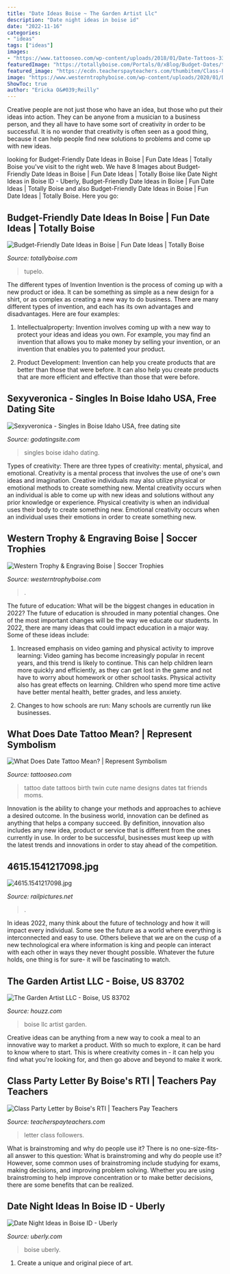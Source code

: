 ```yaml
---
title: "Date Ideas Boise ~ The Garden Artist Llc"
description: "Date night ideas in boise id"
date: "2022-11-16"
categories:
- "ideas"
tags: ["ideas"]
images:
- "https://www.tattooseo.com/wp-content/uploads/2018/01/Date-Tattoos-33.jpg"
featuredImage: "https://totallyboise.com/Portals/0/xBlog/Budget-Dates/tupelohoney.jpg"
featured_image: "https://ecdn.teacherspayteachers.com/thumbitem/Class-Party-Letter-3136944-1493635930/original-3136944-2.jpg"
image: "https://www.westerntrophyboise.com/wp-content/uploads/2020/01/DSC08705-2-683x1024.jpg"
ShowToc: true
author: "Ericka O&#039;Reilly"
---
```



Creative people are not just those who have an idea, but those who put their ideas into action. They can be anyone from a musician to a business person, and they all have to have some sort of creativity in order to be successful. It is no wonder that creativity is often seen as a good thing, because it can help people find new solutions to problems and come up with new ideas.

	

		
looking for Budget-Friendly Date Ideas in Boise | Fun Date Ideas | Totally Boise you've visit to the right web. We have 8 Images about Budget-Friendly Date Ideas in Boise | Fun Date Ideas | Totally Boise like Date Night Ideas in Boise ID - Uberly, Budget-Friendly Date Ideas in Boise | Fun Date Ideas | Totally Boise and also Budget-Friendly Date Ideas in Boise | Fun Date Ideas | Totally Boise. Here you go:
		
    
## Budget-Friendly Date Ideas In Boise | Fun Date Ideas | Totally Boise

<img loading=lazy src="https://totallyboise.com/Portals/0/xBlog/Budget-Dates/tupelohoney.jpg" onerror="this.onerror=null;this.src='https://tse1.mm.bing.net/th?id=OIP.dmi-jmuOBYNjHQN4U8LaOAHaE8&amp;pid=15.1';" alt="Budget-Friendly Date Ideas in Boise | Fun Date Ideas | Totally Boise">

_Source: totallyboise.com_

>tupelo. 

	

The different types of Invention
Invention is the process of coming up with a new product or idea. It can be something as simple as a new design for a shirt, or as complex as creating a new way to do business. There are many different types of invention, and each has its own advantages and disadvantages. Here are four examples: 
1. Intellectualproperty: Invention involves coming up with a new way to protect your ideas and ideas you own. For example, you may find an invention that allows you to make money by selling your invention, or an invention that enables you to patented your product. 

2. Product Development: Invention can help you create products that are better than those that were before. It can also help you create products that are more efficient and effective than those that were before. 


    
## Sexyveronica - Singles In Boise Idaho USA, Free Dating Site

<img loading=lazy src="https://godatingsite.com/uploaded/1/7/16668_0_794113.jpg" onerror="this.onerror=null;this.src='https://tse4.mm.bing.net/th?id=OIP.qWybt_4sVD7QI2HKfUS50wAAAA&amp;pid=15.1';" alt="Sexyveronica - Singles in Boise Idaho USA, free dating site">

_Source: godatingsite.com_

>singles boise idaho dating. 

	

Types of creativity: There are three types of creativity: mental, physical, and emotional.
Creativity is a mental process that involves the use of one's own ideas and imagination. Creative individuals may also utilize physical or emotional methods to create something new. Mental creativity occurs when an individual is able to come up with new ideas and solutions without any prior knowledge or experience. Physical creativity is when an individual uses their body to create something new. Emotional creativity occurs when an individual uses their emotions in order to create something new.

    
## Western Trophy &amp; Engraving Boise | Soccer Trophies

<img loading=lazy src="https://www.westerntrophyboise.com/wp-content/uploads/2020/01/DSC08705-2-683x1024.jpg" onerror="this.onerror=null;this.src='https://tse2.mm.bing.net/th?id=OIP.qmLUzT22AcfWjWX3zqJfnAHaLG&amp;pid=15.1';" alt="Western Trophy &amp; Engraving Boise | Soccer Trophies">

_Source: westerntrophyboise.com_

>. 

	

The future of education: What will be the biggest changes in education in 2022?
The future of education is shrouded in many potential changes. One of the most important changes will be the way we educate our students. In 2022, there are many ideas that could impact education in a major way. Some of these ideas include: 
1) Increased emphasis on video gaming and physical activity to improve learning: Video gaming has become increasingly popular in recent years, and this trend is likely to continue. This can help children learn more quickly and efficiently, as they can get lost in the game and not have to worry about homework or other school tasks. Physical activity also has great effects on learning. Children who spend more time active have better mental health, better grades, and less anxiety. 

2) Changes to how schools are run: Many schools are currently run like businesses.

    
## What Does Date Tattoo Mean? | Represent Symbolism

<img loading=lazy src="https://www.tattooseo.com/wp-content/uploads/2018/01/Date-Tattoos-33.jpg" onerror="this.onerror=null;this.src='https://tse4.mm.bing.net/th?id=OIP.oGC6_WTmFrWQHpY4gW4VVQAAAA&amp;pid=15.1';" alt="What Does Date Tattoo Mean? | Represent Symbolism">

_Source: tattooseo.com_

>tattoo date tattoos birth twin cute name designs dates tat friends moms. 

	

Innovation is the ability to change your methods and approaches to achieve a desired outcome. In the business world, innovation can be defined as anything that helps a company succeed. By definition, innovation also includes any new idea, product or service that is different from the ones currently in use. In order to be successful, businesses must keep up with the latest trends and innovations in order to stay ahead of the competition.

    
## 4615.1541217098.jpg

<img loading=lazy src="https://www.railpictures.net/images/d2/6/1/5/4615.1541217098.jpg" onerror="this.onerror=null;this.src='https://tse1.mm.bing.net/th?id=OIP.K_hxqDJ0jSjaIFCGBUvfSgHaFp&amp;pid=15.1';" alt="4615.1541217098.jpg">

_Source: railpictures.net_

>. 

	

In ideas 2022, many think about the future of technology and how it will impact every individual. Some see the future as a world where everything is interconnected and easy to use. Others believe that we are on the cusp of a new technological era where information is king and people can interact with each other in ways they never thought possible. Whatever the future holds, one thing is for sure- it will be fascinating to watch.

    
## The Garden Artist LLC - Boise, US 83702

<img loading=lazy src="https://st.hzcdn.com/fimgs/f671375101e361e1_6228-w247-h247-b0-p0--.jpg" onerror="this.onerror=null;this.src='https://tse4.mm.bing.net/th?id=OIP.PfZUqUK6MlrszzEB85rljgAAAA&amp;pid=15.1';" alt="The Garden Artist LLC - Boise, US 83702">

_Source: houzz.com_

>boise llc artist garden. 

	

Creative ideas can be anything from a new way to cook a meal to an innovative way to market a product. With so much to explore, it can be hard to know where to start. This is where creativity comes in - it can help you find what you're looking for, and then go above and beyond to make it work.

    
## Class Party Letter By Boise&#039;s RTI | Teachers Pay Teachers

<img loading=lazy src="https://ecdn.teacherspayteachers.com/thumbitem/Class-Party-Letter-3136944-1493635930/original-3136944-2.jpg" onerror="this.onerror=null;this.src='https://tse3.mm.bing.net/th?id=OIP.p-vnVN6H5tXPVCMhkn_NzwAAAA&amp;pid=15.1';" alt="Class Party Letter by Boise&#039;s RTI | Teachers Pay Teachers">

_Source: teacherspayteachers.com_

>letter class followers. 

	

What is brainstroming and why do people use it?
There is no one-size-fits-all answer to this question: What is brainstroming and why do people use it? However, some common uses of brainstroming include studying for exams, making decisions, and improving problem solving. Whether you are using brainstroming to help improve concentration or to make better decisions, there are some benefits that can be realized.

    
## Date Night Ideas In Boise ID - Uberly

<img loading=lazy src="https://uberly.com/wp-content/uploads/2020/02/date-night-ideas-boise-id-820x429.jpg" onerror="this.onerror=null;this.src='https://tse4.mm.bing.net/th?id=OIP.7UbiAYJa1mu0Akaho6Zv_gHaD3&amp;pid=15.1';" alt="Date Night Ideas in Boise ID - Uberly">

_Source: uberly.com_

>boise uberly. 

	

1. Create a unique and original piece of art.

